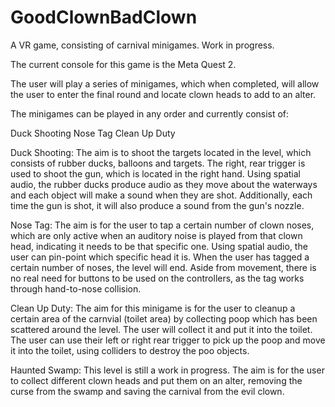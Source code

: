 # GoodClownBadClown
A VR game, consisting of carnival minigames. Work in progress.

The current console for this game is the Meta Quest 2.

The user will play a series of minigames, which when completed, will allow the user to enter the final round and locate clown heads to add to an alter.

The minigames can be played in any order and currently consist of:

Duck Shooting
Nose Tag
Clean Up Duty

Duck Shooting:
The aim is to shoot the targets located in the level, which consists of rubber ducks, balloons and targets.
The right, rear trigger is used to shoot the gun, which is located in the right hand.
Using spatial audio, the rubber ducks produce audio as they move about the waterways and each object will make a sound when they are shot. Additionally, each time
the gun is shot, it will also produce a sound from the gun's nozzle.

Nose Tag:
The aim is for the user to tap a certain number of clown noses, which are only active when an auditory noise is played from that clown head, indicating
it needs to be that specific one. Using spatial audio, the user can pin-point which specific head it is.
When the user has tagged a certain number of noses, the level will end.
Aside from movement, there is no real need for buttons to be used on the controllers, as the tag works through hand-to-nose collision.

Clean Up Duty:
The aim for this minigame is for the user to cleanup a certain area of the carnvial (toilet area) by collecting poop which has been
scattered around the level. The user will collect it and put it into the toilet.
The user can use their left or right rear trigger to pick up the poop and move it into the toilet, using colliders to destroy the poo objects.

Haunted Swamp:
This level is still a work in progress. The aim is for the user to collect different clown heads and put them on an alter, removing the curse from the swamp
and saving the carnival from the evil clown.

